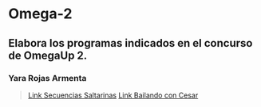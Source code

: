 # Omega-2
## Elabora los programas indicados en el concurso de OmegaUp 2.
### Yara Rojas Armenta
>[Link Secuencias Saltarinas](https://github.com/Taigach080/Omega-2/pull/1)
>[Link Bailando con Cesar]()

